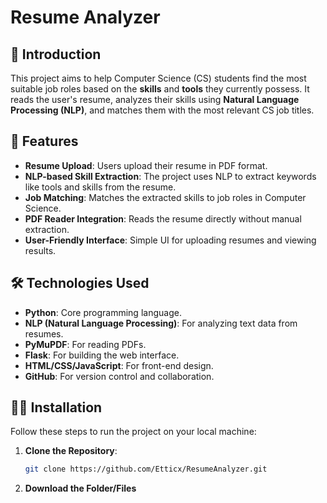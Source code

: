 # Resume Analyzer

## 🚀 Introduction  
This project aims to help Computer Science (CS) students find the most suitable job roles based on the **skills** and **tools** they currently possess. It reads the user's resume, analyzes their skills using **Natural Language Processing (NLP)**, and matches them with the most relevant CS job titles.

## 🌟 Features
- **Resume Upload**: Users upload their resume in PDF format.
- **NLP-based Skill Extraction**: The project uses NLP to extract keywords like tools and skills from the resume.
- **Job Matching**: Matches the extracted skills to job roles in Computer Science.
- **PDF Reader Integration**: Reads the resume directly without manual extraction.
- **User-Friendly Interface**: Simple UI for uploading resumes and viewing results.

## 🛠 Technologies Used
- **Python**: Core programming language.
- **NLP (Natural Language Processing)**: For analyzing text data from resumes.
- **PyMuPDF**: For reading PDFs.
- **Flask**: For building the web interface.
- **HTML/CSS/JavaScript**: For front-end design.
- **GitHub**: For version control and collaboration.

## 🧑‍💻 Installation
Follow these steps to run the project on your local machine:

1. **Clone the Repository**:
   ```bash
   git clone https://github.com/Etticx/ResumeAnalyzer.git

2. **Download the Folder/Files**
